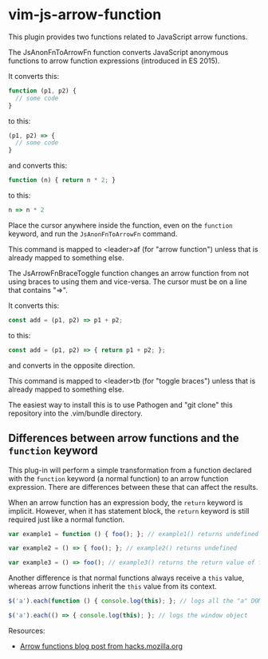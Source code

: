 # vim-js-arrow-function

This plugin provides two functions related to
JavaScript arrow functions.

The JsAnonFnToArrowFn function converts JavaScript anonymous functions
to arrow function expressions (introduced in ES 2015).

It converts this:
```javascript
function (p1, p2) {
  // some code
}
```
to this:
```javascript
(p1, p2) => {
  // some code
}
```
and converts this:
```javascript
function (n) { return n * 2; } 
```
to this:
```javascript
n => n * 2
```

Place the cursor anywhere inside the function, even on the `function` keyword,
and run the `JsAnonFnToArrowFn` command.

This command is mapped to &lt;leader&gt;af
(for "arrow function")
unless that is already mapped to something else.

The JsArrowFnBraceToggle function changes an arrow function from not using braces to using them and vice-versa.  The cursor must be on a line that contains "=>".

It converts this:
```javascript
const add = (p1, p2) => p1 + p2;
```
to this:
```javascript
const add = (p1, p2) => { return p1 + p2; };
```
and converts in the opposite direction.

This command is mapped to &lt;leader&gt;tb
(for "toggle braces")
unless that is already mapped to something else.

The easiest way to install this is to use Pathogen and
"git clone" this repository into the .vim/bundle directory.

## Differences between arrow functions and the `function` keyword

This plug-in will perform a simple transformation from a function declared with
the `function` keyword (a normal function) to an arrow function expression.
There are differences between these that can affect the results.

When an arrow function has an expression body, the `return` keyword is
implicit. However, when it has statement block, the `return` keyword is still
required just like a normal function.

```javascript
var example1 = function () { foo(); }; // example1() returns undefined

var example2 = () => { foo(); }; // example2() returns undefined

var example3 = () => foo(); // example3() returns the return value of foo()
```

Another difference is that normal functions always receive a `this` value,
whereas arrow functions inherit the `this` value from its context.

```javascript
$('a').each(function () { console.log(this); }; // logs all the "a" DOM elements

$('a').each(() => { console.log(this); }; // logs the window object
```

Resources:

- [Arrow functions blog post from hacks.mozilla.org](https://hacks.mozilla.org/2015/06/es6-in-depth-arrow-functions/)
